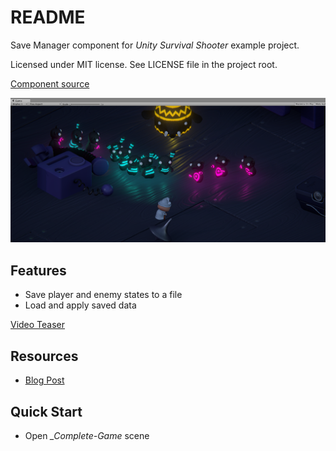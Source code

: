 README
======

Save Manager component for _Unity Survival Shooter_ example project.

Licensed under MIT license. See LICENSE file in the project root.

[Component source](https://github.com/bartlomiejwolk/UnitySurvivalShooter_GameSave/tree/master/Assets/_Complete-Game/Scripts/Managers/SaveManager)

![Save Manager](/Resources/cover_screenshot.png?raw=true "Save Manager")

Features
--------

- Save player and enemy states to a file
- Load and apply saved data

[Video Teaser](https://www.youtube.com/watch?v=23U4S5mogQw "Unity SurvivalShooter - Game Save Functionality")<br>

Resources
---
* [Blog Post](https://wordpress.com/post/bartlomiejwolk.wordpress.com/1910)    

Quick Start
------------------

- Open _\_Complete-Game_ scene
